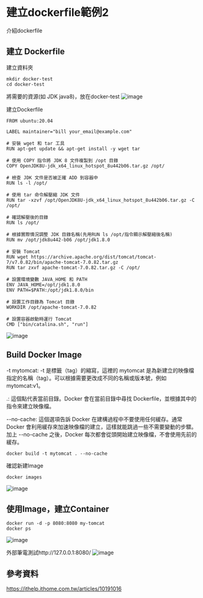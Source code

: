 # 建立dockerfile範例2
介紹dockerfile

## 建立 Dockerfile
建立資料夾
```
mkdir docker-test
cd docker-test
```
將需要的資源(如 JDK java8)，放在docker-test
![image](https://hackmd.io/_uploads/S1L0m77nke.png)

建立Dockerfile
```
FROM ubuntu:20.04

LABEL maintainer="bill your_email@example.com"

# 安裝 wget 和 tar 工具
RUN apt-get update && apt-get install -y wget tar

# 使用 COPY 指令將 JDK 8 文件複製到 /opt 目錄
COPY OpenJDK8U-jdk_x64_linux_hotspot_8u442b06.tar.gz /opt/

# 檢查 JDK 文件是否被正確 ADD 到容器中
RUN ls -l /opt/

# 使用 tar 命令解壓縮 JDK 文件
RUN tar -xzvf /opt/OpenJDK8U-jdk_x64_linux_hotspot_8u442b06.tar.gz -C /opt/

# 確認解壓後的目錄
RUN ls /opt/

# 根據實際情況調整 JDK 目錄名稱(先用RUN ls /opt/指令顯示解壓縮後名稱)
RUN mv /opt/jdk8u442-b06 /opt/jdk1.8.0

# 安裝 Tomcat
RUN wget https://archive.apache.org/dist/tomcat/tomcat-7/v7.0.82/bin/apache-tomcat-7.0.82.tar.gz
RUN tar zxvf apache-tomcat-7.0.82.tar.gz -C /opt/

# 設置環境變數 JAVA_HOME 和 PATH
ENV JAVA_HOME=/opt/jdk1.8.0
ENV PATH=$PATH:/opt/jdk1.8.0/bin

# 設置工作目錄為 Tomcat 目錄
WORKDIR /opt/apache-tomcat-7.0.82

# 設置容器啟動時運行 Tomcat
CMD ["bin/catalina.sh", "run"]
```
![image](https://hackmd.io/_uploads/Bk1oE772yl.png)

## Build Docker Image

-t mytomcat: -t 是標籤（tag）的縮寫，這裡的 mytomcat 是為新建立的映像檔指定的名稱（tag）。可以根據需要更改成不同的名稱或版本號，例如 mytomcat:v1。

.: 這個點代表當前目錄。Docker 會在當前目錄中尋找 Dockerfile，並根據其中的指令來建立映像檔。

--no-cache: 這個選項告訴 Docker 在建構過程中不要使用任何緩存。通常 Docker 會利用緩存來加速映像檔的建立，這樣就能跳過一些不需要變動的步驟。加上 --no-cache 之後，Docker 每次都會從頭開始建立映像檔，不會使用先前的緩存。
```
docker build -t mytomcat . --no-cache
```

確認新建Image
```
docker images
```
![image](https://hackmd.io/_uploads/ryw8-CX3kx.png)

## 使用Image，建立Container
```
docker run -d -p 8080:8080 my-tomcat
docker ps
```
![image](https://hackmd.io/_uploads/HkPwQR73kl.png)

外部筆電測試http://127.0.0.1:8080/
![image](https://hackmd.io/_uploads/SyGK7CX2ke.png)

## 參考資料
https://ithelp.ithome.com.tw/articles/10191016
